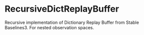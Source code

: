 # RecursiveDictReplayBuffer
Recursive implementation of Dictionary Replay Buffer from Stable Baselines3. For nested observation spaces.
